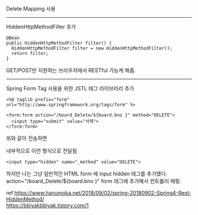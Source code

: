 Delete Mapping 사용

---

HiddenHttpMethodFilter 추가

    @Bean
    public HiddenHttpMethodFilter filter() {
      HiddenHttpMethodFilter filter = new HiddenHttpMethodFilter();
      return filter;
    }

GET/POST만 지원하는 브라우저에서 RESTful 가능케 해줌.

---

Spring Form Tag 사용을 위한 JSTL 태그 라이브러리 추가

    <%@ taglib prefix="form" uri="http://www.springframework.org/tags/form" %>

    <form:form action="/board_Delete/${board.bno }" method="DELETE">
      <input type="submit" value="삭제">	
    </form:form>

위와 같이 전송하면

내부적으로 이런 형식으로 전달됨

    <input type="hidden" name="_method" value="DELETE">

하지만 나는 그냥 일반적인 HTML form 에 input hidden 태그를 추가했다.<br>
action="/board_Delete/${board.bno }" form 태그에 추가해서 컨트롤러 매핑.

ref https://www.hanumoka.net/2018/09/02/spring-20180902-Spring4-Rest-HiddenMethod/<br>
https://bbiyakbbiyak.tistory.com/1
